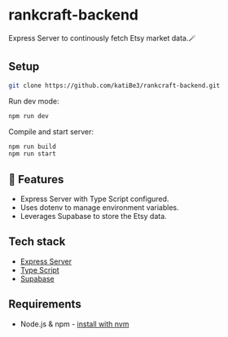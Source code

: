 # rankcraft-backend
Express Server to continously fetch Etsy market data.🪄

## Setup
```sh
git clone https://github.com/katiBe3/rankcraft-backend.git
```
Run dev mode: 
```sh
npm run dev
```
Compile and start server:
```sh
npm run build
npm run start
```
## 🎁 Features
* Express Server with Type Script configured.
* Uses dotenv to manage environment variables.
* Leverages Supabase to store the Etsy data.

## Tech stack
- [Express Server](https://expressjs.com/de/)
- [Type Script](https://www.typescriptlang.org/)
- [Supabase](https://supabase.com/)

## Requirements

- Node.js & npm - [install with nvm](https://github.com/nvm-sh/nvm#installing-and-updating)
